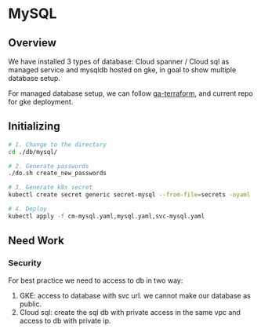 # MySQL

## Overview

We have installed 3 types of database: Cloud spanner / Cloud sql as managed service and mysqldb hosted on gke, in goal to show multiple database setup. 

For managed database setup, we can follow [ga-terraform](https://github.com/marwenbhriz/ga-terraform), and current repo for gke deployment.

## Initializing

```sh
# 1. Change to the directory
cd ./db/mysql/

# 2. Generate passwords
./do.sh create_new_passwords

# 3. Generate k8s secret
kubectl create secret generic secret-mysql --from-file=secrets -oyaml

# 4. Deploy
kubectl apply -f cm-mysql.yaml,mysql.yaml,svc-mysql.yaml
```

## Need Work
### Security
For best practice we need to access to db in two way: 
1. GKE: access to database with svc url. we cannot make our database as public.
2. Cloud sql: create the sql db with private access in the same vpc and access to db with private ip.
